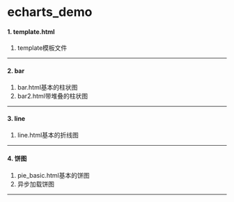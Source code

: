 # echarts_demo

#### 1. template.html ####

1. template模板文件

----


#### 2. bar ####

1. bar.html基本的柱状图
2. bar2.html带堆叠的柱状图

----


#### 3. line ####

1. line.html基本的折线图

----

#### 4. 饼图  ####

1. pie_basic.html基本的饼图
2. 异步加载饼图

----

